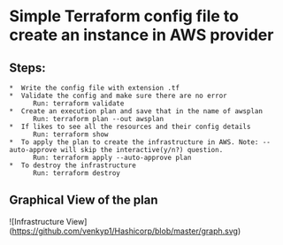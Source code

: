 
# Simple Terraform config file to create an instance in AWS provider

## Steps:
    *  Write the config file with extension .tf 
    *  Validate the config and make sure there are no error
          Run: terraform validate
    *  Create an execution plan and save that in the name of awsplan
          Run: terraform plan --out awsplan
    *  If likes to see all the resources and their config details
          Run: terraform show
    *  To apply the plan to create the infrastructure in AWS. Note: --auto-approve will skip the interactive(y/n?) question.
          Run: terraform apply --auto-approve plan 
    *  To destroy the infrastructure
          Run: terraform destroy
    

## Graphical View of the plan
![Infrastructure View] (https://github.com/venkyp1/Hashicorp/blob/master/graph.svg)
